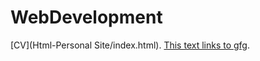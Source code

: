 # WebDevelopment
 
[CV](Html-Personal Site/index.html).
[This text links to gfg](https://write.geeksforgeeks.org/).
